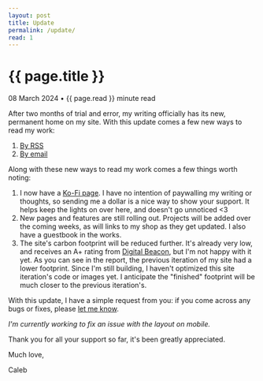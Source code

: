```yaml
---
layout: post
title: Update
permalink: /update/
read: 1
---
```


{{ page.title }}
================
<p class="meta">08 March 2024 &bull; {{ page.read }} minute read</p>

After two months of trial and error, my writing officially has its new, permanent home on my site. With this update comes a few new ways to read my work:

1. [By RSS](https://calebjolliffe.co/rss)
2. [By email](https://buttondown.email/calebjolliffe)

Along with these new ways to read my work comes a few things worth noting:

1. I now have a [Ko-Fi page](https://ko-fi.com/calebjolliffe). I have no intention of paywalling my writing or thoughts, so sending me a dollar is a nice way to show your support. It helps keep the lights on over here, and doesn't go unnoticed <3
2. New pages and features are still rolling out. Projects will be added over the coming weeks, as will links to my shop as they get updated. I also have a guestbook in the works.
3. The site's carbon footprint will be reduced further. It's already very low, and receives an A+ rating from [Digital Beacon](https://digitalbeacon.co/report/calebjolliffe-co), but I'm not happy with it yet. As you can see in the report, the previous iteration of my site had a lower footprint. Since I'm still building, I haven't optimized this site iteration's code or images yet. I anticipate the "finished" footprint will be much closer to the previous iteration's.

With this update, I have a simple request from you: if you come across any bugs or fixes, please [let me know](mailto:calebjolliffe@proton.me). 

*I'm currently working to fix an issue with the layout on mobile.*

Thank you for all your support so far, it's been greatly appreciated.

Much love,

Caleb